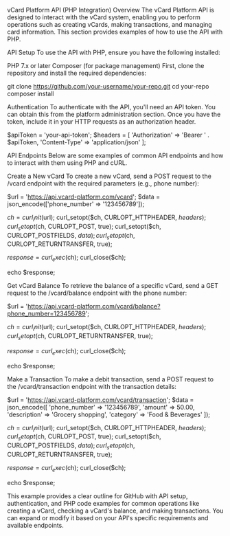 vCard Platform API (PHP Integration)
Overview
The vCard Platform API is designed to interact with the vCard system, enabling you to perform operations such as creating vCards, making transactions, and managing card information. This section provides examples of how to use the API with PHP.

API Setup
To use the API with PHP, ensure you have the following installed:

PHP 7.x or later
Composer (for package management)
First, clone the repository and install the required dependencies:

git clone https://github.com/your-username/your-repo.git
cd your-repo
composer install

Authentication
To authenticate with the API, you'll need an API token. You can obtain this from the platform administration section. Once you have the token, include it in your HTTP requests as an authorization header.

$apiToken = 'your-api-token';
$headers = [
    'Authorization' => 'Bearer ' . $apiToken,
    'Content-Type' => 'application/json'
];


API Endpoints
Below are some examples of common API endpoints and how to interact with them using PHP and cURL.

Create a New vCard
To create a new vCard, send a POST request to the /vcard endpoint with the required parameters (e.g., phone number):

$url = 'https://api.vcard-platform.com/vcard';
$data = json_encode(['phone_number' => '123456789']);

$ch = curl_init($url);
curl_setopt($ch, CURLOPT_HTTPHEADER, $headers);
curl_setopt($ch, CURLOPT_POST, true);
curl_setopt($ch, CURLOPT_POSTFIELDS, $data);
curl_setopt($ch, CURLOPT_RETURNTRANSFER, true);

$response = curl_exec($ch);
curl_close($ch);

echo $response;

Get vCard Balance
To retrieve the balance of a specific vCard, send a GET request to the /vcard/balance endpoint with the phone number:

$url = 'https://api.vcard-platform.com/vcard/balance?phone_number=123456789';

$ch = curl_init($url);
curl_setopt($ch, CURLOPT_HTTPHEADER, $headers);
curl_setopt($ch, CURLOPT_RETURNTRANSFER, true);

$response = curl_exec($ch);
curl_close($ch);

echo $response;

Make a Transaction
To make a debit transaction, send a POST request to the /vcard/transaction endpoint with the transaction details:

$url = 'https://api.vcard-platform.com/vcard/transaction';
$data = json_encode([
    'phone_number' => '123456789',
    'amount' => 50.00,
    'description' => 'Grocery shopping',
    'category' => 'Food & Beverages'
]);

$ch = curl_init($url);
curl_setopt($ch, CURLOPT_HTTPHEADER, $headers);
curl_setopt($ch, CURLOPT_POST, true);
curl_setopt($ch, CURLOPT_POSTFIELDS, $data);
curl_setopt($ch, CURLOPT_RETURNTRANSFER, true);

$response = curl_exec($ch);
curl_close($ch);

echo $response;

This example provides a clear outline for GitHub with API setup, authentication, and PHP code examples for common operations like creating a vCard, checking a vCard's balance, and making transactions. You can expand or modify it based on your API's specific requirements and available endpoints.
